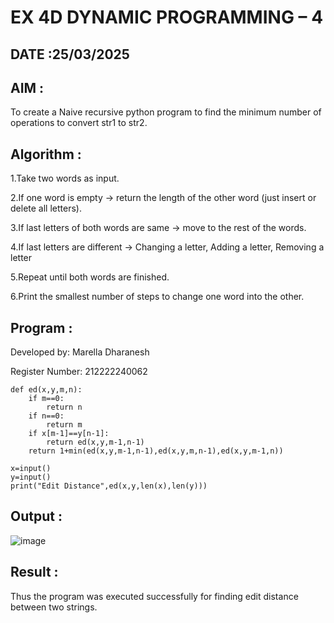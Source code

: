 # EX 4D DYNAMIC PROGRAMMING – 4

## DATE :25/03/2025

## AIM :

To create a Naive recursive python program to find the minimum number of operations to convert str1 to str2.

## Algorithm :

1.Take two words as input.

2.If one word is empty → return the length of the other word (just insert or delete all letters).

3.If last letters of both words are same → move to the rest of the words.

4.If last letters are different → Changing a letter, Adding a letter, Removing a letter

5.Repeat until both words are finished.

6.Print the smallest number of steps to change one word into the other.

## Program :

 Developed by: Marella Dharanesh

 Register Number: 212222240062

```
def ed(x,y,m,n):
    if m==0:
        return n
    if n==0:
        return m
    if x[m-1]==y[n-1]:
        return ed(x,y,m-1,n-1)
    return 1+min(ed(x,y,m-1,n-1),ed(x,y,m,n-1),ed(x,y,m-1,n))
    
x=input()
y=input()
print("Edit Distance",ed(x,y,len(x),len(y)))
```

## Output :

![image](https://github.com/user-attachments/assets/e4ffb5b3-78ce-47f8-827d-b63aadddb59c)



## Result :

Thus the program was executed successfully for finding edit distance between two strings.
